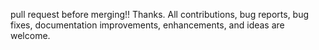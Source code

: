 pull request before merging!!
Thanks.
All contributions, bug reports, bug fixes, documentation improvements, enhancements, and ideas are welcome.